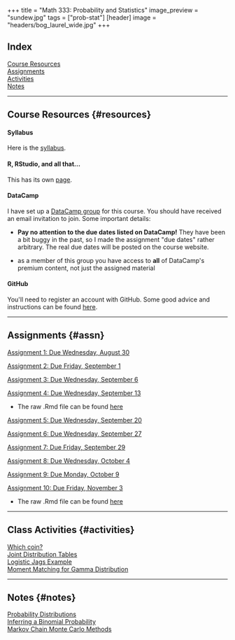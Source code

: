 +++
title = "Math 333: Probability and Statistics"
image_preview = "sundew.jpg"
tags = ["prob-stat"]
[header]
image = "headers/bog_laurel_wide.jpg"
+++

## Index

[Course Resources](#resources)  
[Assignments](#assn)  
[Activities](#activities)  
[Notes](#notes)

---------------------------------------------------------------------

## Course Resources {#resources}

#### Syllabus 

Here is the [syllabus](/courses/MATH333/syllabus/).

#### R, RStudio, and all that...

This has its own [page](/resources/allthingsR/).

#### DataCamp

I have set up a [DataCamp group](https://www.datacamp.com/groups/probability-statistics) for this course. You should have received an email invitation to join. Some important details:

-  **Pay no attention to the due dates listed on DataCamp!** They have been a bit buggy in the past, so I made the assignment "due dates" rather arbitrary. The real due dates will be posted on the course website.

-  as a member of this group you have access to **all** of DataCamp's premium content, not just the assigned material

#### GitHub 

You'll need to register an account with GitHub. Some good advice and instructions can be found [here](http://happygitwithr.com/github-acct.html).
    
---------------------------------------------------------------------

## Assignments {#assn}

[Assignment 1: Due Wednesday, August 30](/courses/MATH333/assignments/assn1/)

[Assignment 2: Due Friday, September 1](/courses/MATH333/assignments/probability-and-statistics-assignment-2/)

[Assignment 3: Due Wednesday, September 6](/courses/MATH333/assignments/probability-and-statistics-assignment-3/)

[Assignment 4: Due Wednesday, September 13](/courses/MATH333/assignments/probability-and-statistics-assignment-4/)

- The raw .Rmd file can be found [here](https://gist.githubusercontent.com/jbintz/f70c7a2ca8651fc0ea8e3133233e4544/raw/eb98f16a1ce10d37eea001f61b481ce437479a74/assignment4.Rmd)

[Assignment 5: Due Wednesday, September 20](/courses/MATH333/assignments/probability-and-statistics-assignment-5/)

[Assignment 6: Due Wednesday, September 27](/courses/MATH333/assignments/probability-and-statistics-assignment-6/)

[Assignment 7: Due Friday, September 29](/courses/MATH333/assignments/probability-and-statistics-assignment-7/)

[Assignment 8: Due Wednesday, October 4](/courses/MATH333/assignments/probability-and-statistics-assignment-8/)

[Assignment 9: Due Monday, October 9](/courses/MATH333/assignments/probability-and-statistics-assignment-9/)

[Assignment 10: Due Friday, November 3](/courses/MATH333/assignments/probability-and-statistics-assignment-10/)

- The raw .Rmd file can be found [here](https://gist.githubusercontent.com/jbintz/b7e31710431184e97886727197c5f8de/raw/22ac20ffd456cb08d71131a74658d197315aa0b9/assignment10.Rmd)

---------------------------------------------------------------------

## Class Activities {#activities}

[Which coin?](/courses/MATH333/activities/which-coin/)  
[Joint Distribution Tables](/courses/MATH333/activities/joint-distribution-tables/)  
[Logistic Jags Example](/courses/MATH333/activities/logistic-jags-example)  
[Moment Matching for Gamma Distribution](/courses/MATH333/activities/moment-matching-for-gamma-distribution)  

---------------------------------------------------------------------

## Notes {#notes}

[Probability Distributions](/courses/MATH333/notes/probability-distributions)  
[Inferring a Binomial Probability](/courses/MATH333/notes/inferring-a-binomial-probability)  
[Markov Chain Monte Carlo Methods](/courses/MATH333/notes/markov-chain-monte-carlo-methods)